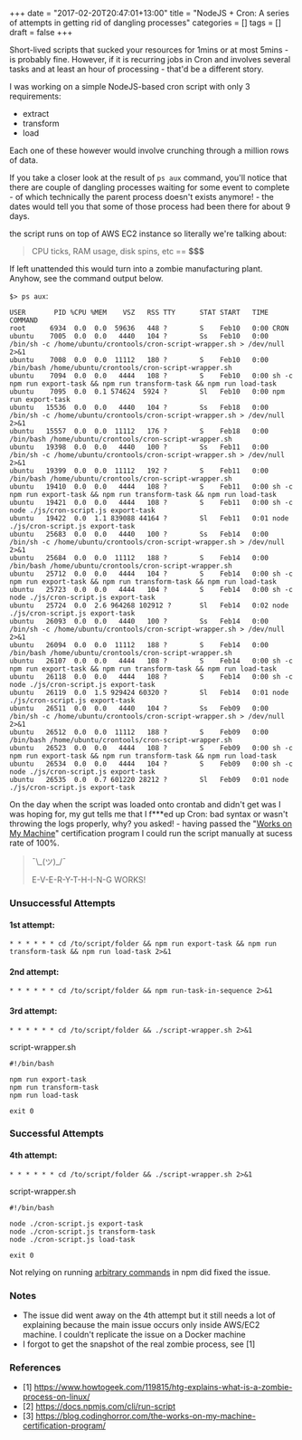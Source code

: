 +++
date = "2017-02-20T20:47:01+13:00"
title = "NodeJS + Cron: A series of attempts in getting rid of dangling processes"
categories = []
tags = []
draft = false
+++

Short-lived scripts that sucked your resources for 1mins or at most 5mins - is probably fine.
However, if it is recurring jobs in Cron and involves several tasks and at least an hour of processing - that'd be a different story.

I was working on a simple NodeJS-based cron script with only 3 requirements:

* extract
* transform
* load

Each one of these however would involve crunching through a million rows of data.

If you take a closer look at the result of `ps aux` command, you'll notice that there are couple of dangling processes waiting for some event to complete - of which technically the parent process doesn't exists anymore! - the dates would tell you that some of those process had been there for about 9 days.

the script runs on top of AWS EC2 instance so literally we're talking about:

> CPU ticks, RAM usage, disk spins, etc == **$$$**

If left unattended this would turn into a zombie manufacturing plant. Anyhow, see the command output below.

`$> ps aux`:
```
USER       PID %CPU %MEM    VSZ   RSS TTY      STAT START   TIME COMMAND
root      6934  0.0  0.0  59636   448 ?        S    Feb10   0:00 CRON
ubuntu    7005  0.0  0.0   4440   104 ?        Ss   Feb10   0:00 /bin/sh -c /home/ubuntu/crontools/cron-script-wrapper.sh > /dev/null 2>&1
ubuntu    7008  0.0  0.0  11112   180 ?        S    Feb10   0:00 /bin/bash /home/ubuntu/crontools/cron-script-wrapper.sh
ubuntu    7094  0.0  0.0   4444   108 ?        S    Feb10   0:00 sh -c npm run export-task && npm run transform-task && npm run load-task
ubuntu    7095  0.0  0.1 574624  5924 ?        Sl   Feb10   0:00 npm run export-task
ubuntu   15536  0.0  0.0   4440   104 ?        Ss   Feb18   0:00 /bin/sh -c /home/ubuntu/crontools/cron-script-wrapper.sh > /dev/null 2>&1
ubuntu   15557  0.0  0.0  11112   176 ?        S    Feb18   0:00 /bin/bash /home/ubuntu/crontools/cron-script-wrapper.sh
ubuntu   19398  0.0  0.0   4440   100 ?        Ss   Feb11   0:00 /bin/sh -c /home/ubuntu/crontools/cron-script-wrapper.sh > /dev/null 2>&1
ubuntu   19399  0.0  0.0  11112   192 ?        S    Feb11   0:00 /bin/bash /home/ubuntu/crontools/cron-script-wrapper.sh
ubuntu   19410  0.0  0.0   4444   108 ?        S    Feb11   0:00 sh -c npm run export-task && npm run transform-task && npm run load-task
ubuntu   19421  0.0  0.0   4444   108 ?        S    Feb11   0:00 sh -c node ./js/cron-script.js export-task
ubuntu   19422  0.0  1.1 839088 44164 ?        Sl   Feb11   0:01 node ./js/cron-script.js export-task
ubuntu   25683  0.0  0.0   4440   100 ?        Ss   Feb14   0:00 /bin/sh -c /home/ubuntu/crontools/cron-script-wrapper.sh > /dev/null 2>&1
ubuntu   25684  0.0  0.0  11112   188 ?        S    Feb14   0:00 /bin/bash /home/ubuntu/crontools/cron-script-wrapper.sh
ubuntu   25712  0.0  0.0   4444   104 ?        S    Feb14   0:00 sh -c npm run export-task && npm run transform-task && npm run load-task
ubuntu   25723  0.0  0.0   4444   104 ?        S    Feb14   0:00 sh -c node ./js/cron-script.js export-task
ubuntu   25724  0.0  2.6 964268 102912 ?       Sl   Feb14   0:02 node ./js/cron-script.js export-task
ubuntu   26093  0.0  0.0   4440   100 ?        Ss   Feb14   0:00 /bin/sh -c /home/ubuntu/crontools/cron-script-wrapper.sh > /dev/null 2>&1
ubuntu   26094  0.0  0.0  11112   188 ?        S    Feb14   0:00 /bin/bash /home/ubuntu/crontools/cron-script-wrapper.sh
ubuntu   26107  0.0  0.0   4444   108 ?        S    Feb14   0:00 sh -c npm run export-task && npm run transform-task && npm run load-task
ubuntu   26118  0.0  0.0   4444   108 ?        S    Feb14   0:00 sh -c node ./js/cron-script.js export-task
ubuntu   26119  0.0  1.5 929424 60320 ?        Sl   Feb14   0:01 node ./js/cron-script.js export-task
ubuntu   26511  0.0  0.0   4440   104 ?        Ss   Feb09   0:00 /bin/sh -c /home/ubuntu/crontools/cron-script-wrapper.sh > /dev/null 2>&1
ubuntu   26512  0.0  0.0  11112   188 ?        S    Feb09   0:00 /bin/bash /home/ubuntu/crontools/cron-script-wrapper.sh
ubuntu   26523  0.0  0.0   4444   108 ?        S    Feb09   0:00 sh -c npm run export-task && npm run transform-task && npm run load-task
ubuntu   26534  0.0  0.0   4444   104 ?        S    Feb09   0:00 sh -c node ./js/cron-script.js export-task
ubuntu   26535  0.0  0.7 601220 28212 ?        Sl   Feb09   0:01 node ./js/cron-script.js export-task
```

On the day when the script was loaded onto crontab and didn't get was I was hoping for, my gut tells me that I f***ed up Cron: bad syntax or wasn't throwing the logs properly, why? you asked! - having passed the "[Works on My Machine](https://blog.codinghorror.com/the-works-on-my-machine-certification-program/)" certification program I could run the script manually at sucess rate of 100%.

> ¯\\\_(ツ)_/¯
>
> E-V-E-R-Y-T-H-I-N-G WORKS!

### Unsuccessful Attempts

#### 1st attempt:

```
* * * * * * cd /to/script/folder && npm run export-task && npm run transform-task && npm run load-task 2>&1
```

#### 2nd attempt:

```
* * * * * * cd /to/script/folder && npm run-task-in-sequence 2>&1
```

#### 3rd attempt:

```
* * * * * * cd /to/script/folder && ./script-wrapper.sh 2>&1
```

script-wrapper.sh
```
#!/bin/bash

npm run export-task
npm run transform-task
npm run load-task

exit 0
```

### Successful Attempts

#### 4th attempt:

```
* * * * * * cd /to/script/folder && ./script-wrapper.sh 2>&1
```

script-wrapper.sh
```
#!/bin/bash

node ./cron-script.js export-task
node ./cron-script.js transform-task
node ./cron-script.js load-task

exit 0
```

Not relying on running [arbitrary commands](https://docs.npmjs.com/cli/run-script) in npm did fixed the issue.

### Notes

* The issue did went away on the 4th attempt but it still needs a lot of explaining because the main issue occurs only inside AWS/EC2 machine. I couldn't replicate the issue on a Docker machine
* I forgot to get the snapshot of the real zombie process, see [1]


### References

* [1] https://www.howtogeek.com/119815/htg-explains-what-is-a-zombie-process-on-linux/
* [2] https://docs.npmjs.com/cli/run-script
* [3] https://blog.codinghorror.com/the-works-on-my-machine-certification-program/
